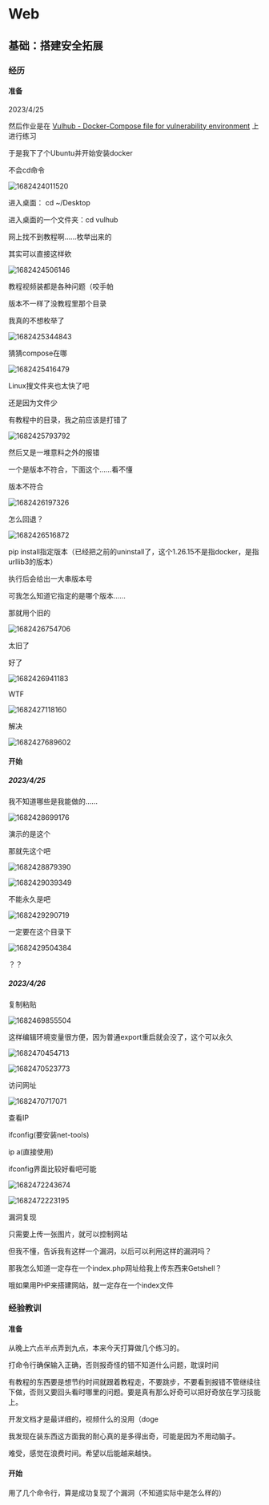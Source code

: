 # Web

## 基础：搭建安全拓展

### 经历

#### 准备

2023/4/25

然后作业是在 [Vulhub - Docker-Compose file for vulnerability environment](https://vulhub.org/#/docs/) 上进行练习

于是我下了个Ubuntu并开始安装docker



不会cd命令

![1682424011520](Web%E5%AE%9E%E6%88%98.assets/1682424011520-1682688993875.png)

进入桌面： cd ~/Desktop

进入桌面的一个文件夹：cd vulhub

网上找不到教程啊……枚举出来的

其实可以直接这样欸

![1682424506146](Web%E5%AE%9E%E6%88%98.assets/1682424506146-1682688992027.png)



教程视频装都是各种问题（咬手帕

版本不一样了没教程里那个目录

我真的不想枚举了

![1682425344843](Web%E5%AE%9E%E6%88%98.assets/1682425344843-1682688989950.png)

猜猜compose在哪

![1682425416479](Web%E5%AE%9E%E6%88%98.assets/1682425416479-1682688988095.png)

Linux搜文件夹也太快了吧

还是因为文件少



有教程中的目录，我之前应该是打错了

![1682425793792](Web%E5%AE%9E%E6%88%98.assets/1682425793792-1682688986285.png)

然后又是一堆意料之外的报错

一个是版本不符合，下面这个……看不懂



版本不符合

![1682426197326](Web%E5%AE%9E%E6%88%98.assets/1682426197326-1682688984537.png)

怎么回退？

![1682426516872](Web%E5%AE%9E%E6%88%98.assets/1682426516872-1682688982398.png)

pip install指定版本（已经把之前的uninstall了，这个1.26.15不是指docker，是指urllib3的版本）

执行后会给出一大串版本号

可我怎么知道它指定的是哪个版本……

那就用个旧的

![1682426754706](Web%E5%AE%9E%E6%88%98.assets/1682426754706-1682688980638.png)

太旧了

好了

![1682426941183](Web%E5%AE%9E%E6%88%98.assets/1682426941183-1682688978839.png)

WTF

![1682427118160](Web%E5%AE%9E%E6%88%98.assets/1682427118160-1682688975158.png)

解决

![1682427689602](Web%E5%AE%9E%E6%88%98.assets/1682427689602-1682688972609.png)

#### 开始

##### 2023/4/25

我不知道哪些是我能做的......

![1682428699176](Web%E5%AE%9E%E6%88%98.assets/1682428699176-1682689466237.png)

演示的是这个

那就先这个吧



![1682428879390](Web%E5%AE%9E%E6%88%98.assets/1682428879390-1682593667722-1682689470652.png)

![1682429039349](Web%E5%AE%9E%E6%88%98.assets/1682429039349-1682688967282.png)

不能永久是吧

![1682429290719](Web%E5%AE%9E%E6%88%98.assets/1682429290719-1682688965396.png)

一定要在这个目录下

![1682429504384](Web%E5%AE%9E%E6%88%98.assets/1682429504384-1682688962637.png)

？？

##### 2023/4/26

复制粘贴

![1682469855504](Web%E5%AE%9E%E6%88%98.assets/1682469855504-1682689485282.png)





这样编辑环境变量很方便，因为普通export重启就会没了，这个可以永久

![1682470454713](Web%E5%AE%9E%E6%88%98.assets/1682470454713-1682688960124.png)



![1682470523773](Web%E5%AE%9E%E6%88%98.assets/1682470523773-1682689490347.png)



访问网址

![1682470717071](Web%E5%AE%9E%E6%88%98.assets/1682470717071-1682688956405.png)



查看IP

ifconfig(要安装net-tools)

ip a(直接使用)

ifconfig界面比较好看吧可能

![1682472243674](Web%E5%AE%9E%E6%88%98.assets/1682472243674-1682688944204.png)

![1682472223195](Web%E5%AE%9E%E6%88%98.assets/1682472223195-1682688951977.png)

漏洞复现

只需要上传一张图片，就可以控制网站



但我不懂，告诉我有这样一个漏洞，以后可以利用这样的漏洞吗？

那我怎么知道一定存在一个index.php网址给我上传东西来Getshell？

哦如果用PHP来搭建网站，就一定存在一个index文件

### 经验教训

#### 准备

从晚上六点半点弄到九点，本来今天打算做几个练习的。

打命令行确保输入正确，否则报奇怪的错不知道什么问题，耽误时间

有教程的东西要是想节约时间就跟着教程走，不要跳步，不要看到报错不管继续往下做，否则又要回头看时哪里的问题。要是真有那么好奇可以把好奇放在学习技能上。

开发文档才是最详细的，视频什么的没用（doge

我发现在装东西这方面我的耐心真的是多得出奇，可能是因为不用动脑子。

难受，感觉在浪费时间。希望以后能越来越快。

#### 开始

用了几个命令行，算是成功复现了个漏洞（不知道实际中是怎么样的）